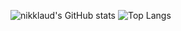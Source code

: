 ![nikklaud's GitHub stats](https://github-readme-stats.vercel.app/api?username=nikklaud&show_icons=true&theme=radical) 
![Top Langs](https://github-readme-stats.vercel.app/api/top-langs/?username=anuraghazra&layout=compact)

